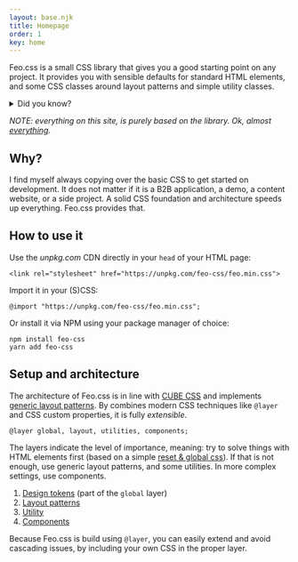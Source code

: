 ```yaml
---
layout: base.njk
title: Homepage
order: 1
key: home
---
```


Feo.css is a small CSS library that gives you a good starting point on any project. It provides you with sensible defaults for standard HTML elements, and some CSS classes around layout patterns and simple utility classes.

<details>
  <summary>Did you know?</summary>
  <p>The name Feo means "front-end optimized". It also happens to mean "ugly" in Spanish. Happy coincidence, don't you think?</p>
</details>

_NOTE: everything on this site, is purely based on the library. Ok, almost [everything](https://github.com/vyckes/feo-css/blob/main/public/demo.css)._

## Why?

I find myself always copying over the basic CSS to get started on
development. It does not matter if it is a B2B application, a
demo, a content website, or a side project. A solid CSS foundation
and architecture speeds up everything. Feo.css provides that.

## How to use it

Use the _unpkg.com_ CDN directly in your `head` of your HTML page:

```
<link rel="stylesheet" href="https://unpkg.com/feo-css/feo.min.css">
```

Import it in your (S)CSS:

```
@import "https://unpkg.com/feo-css/feo.min.css";
```

Or install it via NPM using your package manager of choice:

```
npm install feo-css
yarn add feo-css
```

## Setup and architecture

The architecture of Feo.css is in line with
[CUBE CSS](https://cube.fyi) and implements
[generic layout patterns](https://every-layout.dev). By
combines modern CSS techniques like `@layer` and CSS
custom properties, it is fully _extensible_.

```
@layer global, layout, utilities, components;
```

The layers indicate the level of importance, meaning: try to solve
things with HTML elements first (based on a simple [reset & global css](https://github.com/vyckes/feo-css/blob/main/src/global/_global.css)). If that is not enough, use
generic layout patterns, and some utilities. In more complex
settings, use components.

1. [Design tokens](/tokens) (part of the `global` layer)
2. [Layout patterns](/layouts)
3. [Utility](/utilities)
4. [Components](/components)

Because Feo.css is build using `@layer`, you can easily
extend and avoid cascading issues, by including your own CSS in
the proper layer.
